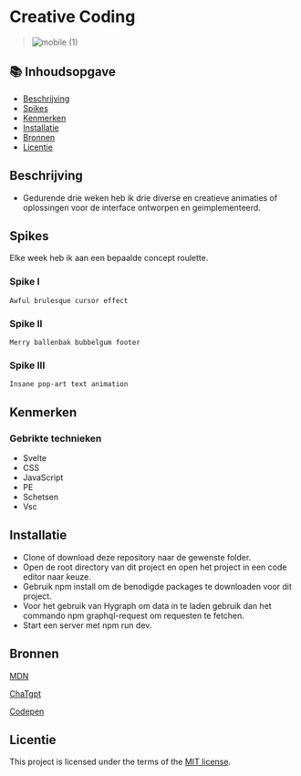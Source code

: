 # Creative Coding

> ![mobile (1)](https://github.com/iBadr49/back-to-static-creative-plantswap/assets/112857932/78de1ad6-895f-4a6b-81c9-608fd95076f7)

## 📚 Inhoudsopgave

  * [Beschrijving](#beschrijving)
  * [Spikes](#spikes)
  * [Kenmerken](#kenmerken)
  * [Installatie](#installatie)
  * [Bronnen](#bronnen)
  * [Licentie](#licentie)


## Beschrijving 

- Gedurende drie weken heb ik drie diverse en creatieve animaties of oplossingen voor de interface ontworpen en geimplementeerd.
 
## Spikes

Elke week heb ik aan een bepaalde concept roulette.

### Spike I

``` Awful brulesque cursor effect ```

### Spike II

``` Merry ballenbak bubbelgum footer ```

### Spike III

``` Insane pop-art text animation ```

## Kenmerken
### Gebrikte technieken

- Svelte
- CSS
- JavaScript
- PE
- Schetsen
- Vsc

## Installatie

- Clone of download deze repository naar de gewenste folder.
- Open de root directory van dit project en open het project in een code editor naar keuze.
- Gebruik npm install om de benodigde packages te downloaden voor dit project.
- Voor het gebruik van Hygraph om data in te laden gebruik dan het commando npm graphql-request om requesten te fetchen.
- Start een server met npm run dev.

## Bronnen

[MDN](https://developer.mozilla.org/en-US/)

[ChaTgpt](https://chat.openai.com/)

[Codepen]()

## Licentie

This project is licensed under the terms of the [MIT license](./LICENSE).

